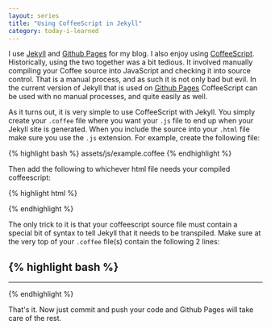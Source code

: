 ```yaml
---
layout: series
title: "Using CoffeeScript in Jekyll"
category: today-i-learned
---
```


I use [Jekyll][jekyll] and [Github Pages][pages] for my blog. I also enjoy using [CoffeeScript][coffee]. Historically, using the two together was a bit tedious. It involved manually compiling your Coffee source into JavaScript and checking it into source control. That is a manual process, and as such it is not only bad but evil. In the current version of Jekyll that is used on [Github Pages][pages] CoffeeScript can be used with no manual processes, and quite easily as well.

As it turns out, it is very simple to use CoffeeScript with Jekyll. You simply create your `.coffee` file where you want your `.js` file to end up when your Jekyll site is generated. When you include the source into your `.html` file make sure you use the `.js` extension. For example, create the following file:

{% highlight bash %}
  assets/js/example.coffee
{% endhighlight %}

Then add the following to whichever html file needs your compiled coffeescript:

{% highlight html %}
  <script src="/assets/js/example.coffee"></script>
{% endhighlight %}

The only trick to it is that your coffeescript source file must contain a special bit of syntax to tell Jekyll that it needs to be transpiled. Make sure at the very top of your `.coffee` file(s) contain the following 2 lines:

{% highlight bash %}
  ---
---
{% endhighlight %}

That's it. Now just commit and push your code and Github Pages will take care of the rest.

[jekyll]: http://jekyllrb.com/
[coffee]: http://coffeescript.org/
[pages]: https://pages.github.com/versions/
